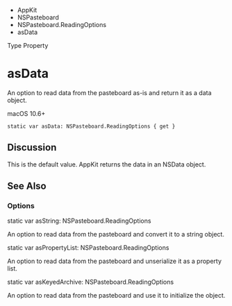 

- AppKit
- NSPasteboard
- NSPasteboard.ReadingOptions
-  asData 

Type Property

# asData

An option to read data from the pasteboard as-is and return it as a data object.

macOS 10.6+

``` source
static var asData: NSPasteboard.ReadingOptions { get }
```

## Discussion

This is the default value. AppKit returns the data in an NSData object.

## See Also

### Options

static var asString: NSPasteboard.ReadingOptions

An option to read data from the pasteboard and convert it to a string object.

static var asPropertyList: NSPasteboard.ReadingOptions

An option to read data from the pasteboard and unserialize it as a property list.

static var asKeyedArchive: NSPasteboard.ReadingOptions

An option to read data from the pasteboard and use it to initialize the object.

